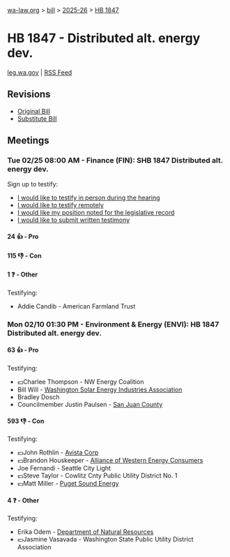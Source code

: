 [wa-law.org](/) > [bill](/bill/) > [2025-26](/bill/2025-26/) > [HB 1847](/bill/2025-26/hb/1847/)

# HB 1847 - Distributed alt. energy dev.
[leg.wa.gov](https://app.leg.wa.gov/billsummary?BillNumber=1847&Year=2025&Initiative=false) | [RSS Feed](./rss.xml)

## Revisions
* [Original Bill](1/)
* [Substitute Bill](S/)

## Meetings
### Tue 02/25 08:00 AM - Finance (FIN): SHB 1847 Distributed alt. energy dev.
Sign up to testify:
* [I would like to testify in person during the hearing](https://app.leg.wa.gov/csi/Testifier/Add?chamber=House&mId=32893&aId=165007&caId=26160&tId=1)
* [I would like to testify remotely](https://app.leg.wa.gov/csi/Testifier/Add?chamber=House&mId=32893&aId=165007&caId=26160&tId=2)
* [I would like my position noted for the legislative record](https://app.leg.wa.gov/csi/Testifier/Add?chamber=House&mId=32893&aId=165007&caId=26160&tId=3)
* [I would like to submit written testimony](https://app.leg.wa.gov/csi/Testifier/Add?chamber=House&mId=32893&aId=165007&caId=26160&tId=4)

#### 24 👍 - Pro

#### 115 👎 - Con

#### 1 ❓ - Other
Testifying:
* Addie Candib - American Farmland Trust

### Mon 02/10 01:30 PM - Environment & Energy (ENVI): HB 1847 Distributed alt. energy dev.
#### 63 👍 - Pro
Testifying:
* 💵Charlee Thompson - NW Energy Coalition
* Bill Will - [Washington Solar Energy Industries Association](/org/washington_solar_energy_industries_association/)
* Bradley Dosch
* Councilmember Justin Paulsen - [San Juan County](/org/san_juan_county/)

#### 593 👎 - Con
Testifying:
* 💵John Rothlin - [Avista Corp](/org/avista_corp/)
* 💵Brandon Houskeeper - [Alliance of Western Energy Consumers](/org/alliance_of_western_energy_consumers/)
* Joe Fernandi - Seattle City Light
* 💵Steve Taylor - Cowlitz Cnty Public Utility District No. 1
* 💵Matt Miller - [Puget Sound Energy](/org/puget_sound_energy_inc/)

#### 4 ❓ - Other
Testifying:
* Erika Odem - [Department of Natural Resources](/org/department_of_natural_resources/)
* 💵Jasmine Vasavada - Washington State Public Utility District Association
